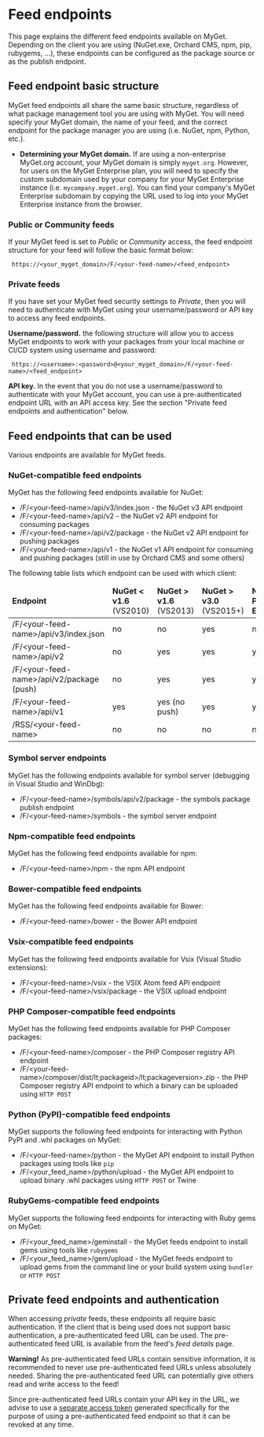 # Feed endpoints

This page explains the different feed endpoints available on MyGet. Depending on the client you are using (NuGet.exe, Orchard CMS, npm, pip, rubygems, ...), these endpoints can be configured as the package source or as the publish endpoint.

## Feed endpoint basic structure

MyGet feed endpoints all share the same basic structure, regardless of what package management tool you are using with MyGet. You will need specify your MyGet domain, the name of your feed, and the correct endpoint for the package manager you are using (i.e. NuGet, npm, Python, etc.).

* **Determining your MyGet domain.** If are using a non-enterprise MyGet.org account, your MyGet domain is simply `myget.org`. However, for users on the MyGet Enterprise plan, you will need to specify the custom subdomain used by your company for your MyGet Enterprise instance (i.e. `mycompany.myget.org`). You can find your company's MyGet Enterprise subdomain by copying the URL used to log into your MyGet Enterprise instance from the browser.

### Public or Community feeds

If your MyGet feed is set to *Public* or *Community* access, the feed endpoint structure for your feed will follow the basic format below:

     https://<your_myget_domain>/F/<your-feed-name>/<feed_endpoint>

### Private feeds

If you have set your MyGet feed security settings to *Private*, then you will need to authenticate with MyGet using your username/password or API key to access any feed endpoints.

**Username/password.** the following structure will allow you to access MyGet endpoints to work with your packages from your local machine or CI/CD system using username and password:

     https://<username>:<password>@<your_myget_domain>/F/<your-feed-name>/<feed_endpoint>

**API key.** In the event that you do not use a username/password to authenticate with your MyGet account, you can use a pre-authenticated endpoint URL with an API access key. See the section "Private feed endpoints and authentication" below.
    

## Feed endpoints that can be used

Various endpoints are available for MyGet feeds.

### NuGet-compatible feed endpoints

MyGet has the following feed endpoints available for NuGet:

* /F/&lt;your-feed-name&gt;/api/v3/index.json - the NuGet v3 API endpoint
* /F/&lt;your-feed-name&gt;/api/v2 - the NuGet v2 API endpoint for consuming packages
* /F/&lt;your-feed-name&gt;/api/v2/package - the NuGet v2 API endpoint for pushing packages
* /F/&lt;your-feed-name&gt;/api/v1 - the NuGet v1 API endpoint for consuming and pushing packages (still in use by Orchard CMS and some others)

The following table lists which endpoint can be used with which client:

<table class="table table-condensed">
    <thead>
        <tr>
            <td><strong>Endpoint</strong></td>
            <td><strong>NuGet &lt; v1.6</strong><br />(VS2010)</td>
            <td><strong>NuGet &gt; v1.6</strong><br />(VS2013)</td>
            <td><strong>NuGet &gt; v3.0</strong><br />(VS2015+)</td>
            <td><strong>NuGet Package Explorer</strong></td>
            <td><strong>Orchard CMS</strong></td>
            <td><strong>Chocolatey / OneGet</strong></td>
            <td><strong>Web browser</strong></td>
        </tr>
    </thead>
    <tbody>
        <tr>
            <td>/F/&lt;your-feed-name&gt;/api/v3/index.json</td>
            <td>no</td>
            <td>no</td>
            <td>yes</td>
            <td>no</td>
            <td>no</td>
            <td>no</td>
            <td>yes</td>
		</tr>
        <tr>
            <td>/F/&lt;your-feed-name&gt;/api/v2</td>
            <td>no</td>
            <td>yes</td>
            <td>yes</td>
            <td>yes</td>
            <td>no</td>
            <td>yes</td>
            <td>yes</td>
		</tr>
        <tr>
            <td>/F/&lt;your-feed-name&gt;/api/v2/package (push)</td>
            <td>no</td>
            <td>yes</td>
            <td>yes</td>
            <td>yes</td>
            <td>no</td>
            <td>yes</td>
            <td>no</td>
		</tr>
        <tr>
            <td>/F/&lt;your-feed-name&gt;/api/v1</td>
            <td>yes</td>
            <td>yes (no push)</td>
            <td>yes</td>
            <td>yes</td>
            <td>yes</td>
            <td>yes</td>
            <td>yes</td>
		</tr>
        <tr>
            <td>/RSS/&lt;your-feed-name&gt;</td>
            <td>no</td>
            <td>no</td>
            <td>no</td>
            <td>no</td>
            <td>no</td>
            <td>no</td>
            <td>yes</td>
		</tr>
    </tbody>
</table>

### Symbol server endpoints

MyGet has the following endpoints available for symbol server (debugging in Visual Studio and WinDbg):

* /F/&lt;your-feed-name&gt;/symbols/api/v2/package - the symbols package publish endpoint
* /F/&lt;your-feed-name&gt;/symbols - the symbol server endpoint

### Npm-compatible feed endpoints

MyGet has the following feed endpoints available for npm:

* /F/&lt;your-feed-name&gt;/npm - the npm API endpoint

### Bower-compatible feed endpoints

MyGet has the following feed endpoints available for Bower:

* /F/&lt;your-feed-name&gt;/bower - the Bower API endpoint

### Vsix-compatible feed endpoints

MyGet has the following feed endpoints available for Vsix (Visual Studio extensions):

* /F/&lt;your-feed-name&gt;/vsix - the VSIX Atom feed API endpoint
* /F/&lt;your-feed-name&gt;/vsix/package - the VSIX upload endpoint

### PHP Composer-compatible feed endpoints

MyGet has the following feed endpoints available for PHP Composer packages:

* /F/&lt;your-feed-name&gt;/composer - the PHP Composer registry API endpoint
* /F/&lt;your-feed-name&gt;/composer/dist/lt;packageid&gt;/lt;packageversion&gt;.zip - the PHP Composer registry API endpoint to which a binary can be uploaded using `HTTP POST`

### Python (PyPI)-compatible feed endpoints

MyGet supports the following feed endpoints for interacting with Python PyPI and .whl packages on MyGet:

* /F/&lt;your-feed-name&gt;/python - the MyGet API endpoint to install Python packages using tools like `pip`
* /F/&lt;your_feed_name&gt;/python/upload - the MyGet API endpoint to upload binary .whl packages using `HTTP POST` or Twine 
	
### RubyGems-compatible feed endpoints

MyGet supports the following feed endpoints for interacting with Ruby gems on MyGet:

* /F/&lt;your_feed_name&gt;/geminstall - the MyGet feeds endpoint to install gems using tools like `rubygems`
* /F/&lt;your_feed_name&gt;/gem/upload - the MyGet feeds endpoint to upload gems from the command line or your build system using `bundler` or `HTTP POST`

## Private feed endpoints and authentication

When accessing *private* feeds, these endpoints all require basic authentication. If the client that is being used does not support basic authentication, a pre-authenticated feed URL can be used. The pre-authenticated feed URL is available from the feed's *feed details* page.

<p class="alert alert-danger">
    <strong>Warning!</strong> As pre-authenticated feed URLs contain sensitive information, it is recommended to never use pre-authenticated feed URLs unless absolutely needed. Sharing the pre-authenticated feed URL can potentially give others read and write access to the feed!
</p>

Since pre-authenticated feed URLs contain your API key in the URL, we advise to use a <a href="https://www.myget.org/profile/Me#!/AccessTokens">separate access token</a> generated specifically for the purpose of using a pre-authenticated feed endpoint so that it can be revoked at any time.
